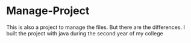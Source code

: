 # Manage-Project
This is also a project to manage the files. But there are the differences. I built the project with java during the second year of my college
